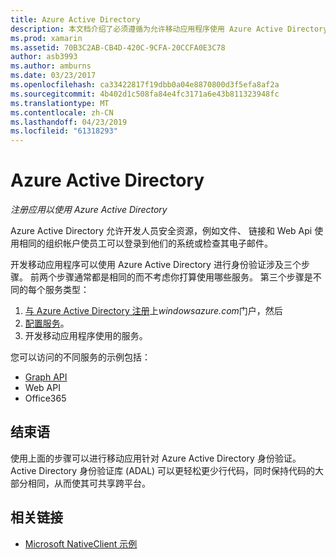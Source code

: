 ```yaml
---
title: Azure Active Directory
description: 本文档介绍了必须遵循为允许移动应用程序使用 Azure Active Directory 进行身份验证的步骤。
ms.prod: xamarin
ms.assetid: 70B3C2AB-CB4D-420C-9CFA-20CCFA0E3C78
author: asb3993
ms.author: amburns
ms.date: 03/23/2017
ms.openlocfilehash: ca33422817f19dbb0a04e8870800d3f5efa8af2a
ms.sourcegitcommit: 4b402d1c508fa84e4fc3171a6e43b811323948fc
ms.translationtype: MT
ms.contentlocale: zh-CN
ms.lasthandoff: 04/23/2019
ms.locfileid: "61318293"
---
```

# <a name="azure-active-directory"></a>Azure Active Directory

_注册应用以使用 Azure Active Directory_

Azure Active Directory 允许开发人员安全资源，例如文件、 链接和 Web Api 使用相同的组织帐户使员工可以登录到他们的系统或检查其电子邮件。

开发移动应用程序可以使用 Azure Active Directory 进行身份验证涉及三个步骤。
前两个步骤通常都是相同的而不考虑你打算使用哪些服务。 第三个步骤是不同的每个服务类型：

  1. [与 Azure Active Directory 注册](~/cross-platform/data-cloud/active-directory/get-started/register.md)上*windowsazure.com*门户，然后
  2. [配置服务](~/cross-platform/data-cloud/active-directory/get-started/configure.md)。
  3. 开发移动应用程序使用的服务。

您可以访问的不同服务的示例包括：

- [Graph API](~/cross-platform/data-cloud/active-directory/graph.md)
- Web API
- Office365


## <a name="conclusion"></a>结束语

使用上面的步骤可以进行移动应用针对 Azure Active Directory 身份验证。 Active Directory 身份验证库 (ADAL) 可以更轻松更少行代码，同时保持代码的大部分相同，从而使其可共享跨平台。



## <a name="related-links"></a>相关链接

- [Microsoft NativeClient 示例](https://github.com/AzureADSamples/NativeClient-MultiTarget-DotNet)
